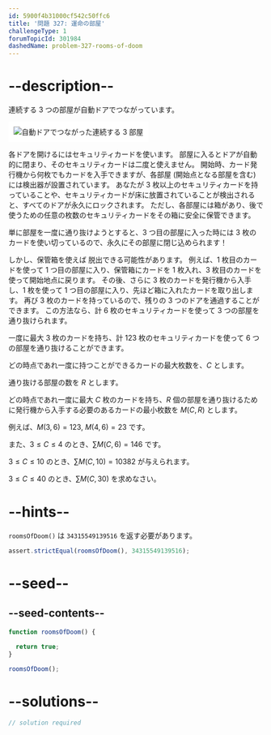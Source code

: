 ```yaml
---
id: 5900f4b31000cf542c50ffc6
title: '問題 327: 運命の部屋'
challengeType: 1
forumTopicId: 301984
dashedName: problem-327-rooms-of-doom
---
```


# --description--

連続する 3 つの部屋が自動ドアでつながっています。

<img class="img-responsive center-block" alt="自動ドアでつながった連続する 3 部屋" src="https://cdn.freecodecamp.org/curriculum/project-euler/rooms-of-doom.gif" style="background-color: white; padding: 10px;" />

各ドアを開けるにはセキュリティカードを使います。 部屋に入るとドアが自動的に閉まり、そのセキュリティカードは二度と使えません。 開始時、カード発行機から何枚でもカードを入手できますが、各部屋 (開始点となる部屋を含む) には検出器が設置されています。 あなたが 3 枚以上のセキュリティカードを持っていることや、セキュリティカードが床に放置されていることが検出されると、すべてのドアが永久にロックされます。 ただし、各部屋には箱があり、後で使うための任意の枚数のセキュリティカードをその箱に安全に保管できます。

単に部屋を一度に通り抜けようとすると、3 つ目の部屋に入った時には 3 枚のカードを使い切っているので、永久にその部屋に閉じ込められます！

しかし、保管箱を使えば 脱出できる可能性があります。 例えば、1 枚目のカードを使って 1 つ目の部屋に入り、保管箱にカードを 1 枚入れ、3 枚目のカードを使って開始地点に戻ります。 その後、さらに 3 枚のカードを発行機から入手し、1 枚を使って 1 つ目の部屋に入り、先ほど箱に入れたカードを取り出します。 再び 3 枚のカードを持っているので、残りの 3 つのドアを通過することができます。 この方法なら、計 6 枚のセキュリティカードを使って 3 つの部屋を通り抜けられます。

一度に最大 3 枚のカードを持ち、計 123 枚のセキュリティカードを使って 6 つの部屋を通り抜けることができます。

どの時点であれ一度に持つことができるカードの最大枚数を、$C$ とします。

通り抜ける部屋の数を $R$ とします。

どの時点であれ一度に最大 $C$ 枚のカードを持ち、$R$ 個の部屋を通り抜けるために発行機から入手する必要のあるカードの最小枚数を $M(C, R)$ とします。

例えば、$M(3, 6) = 123$, $M(4, 6) = 23$ です。

また、$3 ≤ C ≤ 4$ のとき、$\sum M(C, 6) = 146$ です。

$3 ≤ C ≤ 10$ のとき、$\sum M(C, 10) = 10382$ が与えられます。

$3 ≤ C ≤ 40$ のとき、$\sum M(C, 30)$ を求めなさい。

# --hints--

`roomsOfDoom()` は `34315549139516` を返す必要があります。

```js
assert.strictEqual(roomsOfDoom(), 34315549139516);
```

# --seed--

## --seed-contents--

```js
function roomsOfDoom() {

  return true;
}

roomsOfDoom();
```

# --solutions--

```js
// solution required
```
